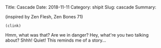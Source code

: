 Title: Cascade
Date: 2018-11-11
Category: shipit
Slug: cascade
Summary: 

<div class="post-poem">
(inspired by Zen Flesh, Zen Bones 71)

    (clink)
  Hmm, what was that?
      Are we in danger?
Hey, what're you two talking about?
          Shhh! Quiet!
        This reminds me of a story...
</div>
